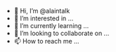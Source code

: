 - 👋 Hi, I’m @alaintalk
- 👀 I’m interested in ...
- 🌱 I’m currently learning ...
- 💞️ I’m looking to collaborate on ...
- 📫 How to reach me ...

<!---
alaintalk/alaintalk is a ✨ special ✨ repository because its `README.md` (this file) appears on your GitHub profile.
You can click the Preview link to take a look at your changes.
--->
